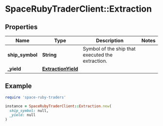# SpaceRubyTraderClient::Extraction

## Properties

| Name | Type | Description | Notes |
| ---- | ---- | ----------- | ----- |
| **ship_symbol** | **String** | Symbol of the ship that executed the extraction. |  |
| **_yield** | [**ExtractionYield**](ExtractionYield.md) |  |  |

## Example

```ruby
require 'space-ruby-traders'

instance = SpaceRubyTraderClient::Extraction.new(
  ship_symbol: null,
  _yield: null
)
```


